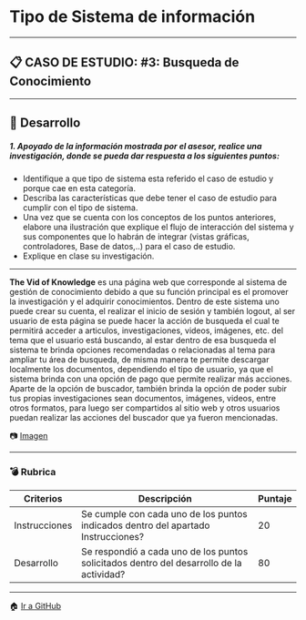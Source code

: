 # Tipo de Sistema de información
---
 ## :clipboard: **CASO DE ESTUDIO:** #3: Busqueda de Conocimiento

---
## :pencil: Desarrollo

##### 1. Apoyado de la información mostrada por el asesor, realice una investigación, donde se pueda dar respuesta a los siguientes puntos:

- Identifique a que tipo de sistema esta referido el caso de estudio y porque cae en esta categoría.
- Describa las características que debe tener el caso de estudio para cumplir con el tipo de sistema.
- Una vez que se cuenta con los conceptos de los puntos anteriores, elabore una
ilustración que explique el flujo de interacción del sistema y sus componentes
que lo habrán de integrar (vistas gráficas, controladores, Base de datos,..) para
el caso de estudio.
- Explique en clase su investigación.
---
**The Vid of Knowledge** es una página web que corresponde al sistema de gestión de conocimiento debido a que su función principal es el promover la investigación y el adquirir conocimientos.
Dentro de este sistema uno puede crear su cuenta, el realizar el inicio de sesión y también logout, al ser usuario de esta página se puede hacer la acción de busqueda el cual te permitirá acceder a articulos, investigaciones, videos, imágenes, etc. del tema que el usuario está buscando, al estar dentro de esa busqueda el sistema te brinda opciones recomendadas o relacionadas al tema para ampliar tu área de busqueda, de misma manera te permite descargar localmente los documentos, dependiendo el tipo de usuario, ya que el sistema brinda con una opción de pago que permite realizar más acciones.
Aparte de la opción de buscador, también brinda la opción de poder subir tus propias investigaciones sean documentos, imágenes, videos, entre otros formatos, para luego ser compartidos al sitio web y otros usuarios puedan realizar las acciones del buscador que ya fueron mencionadas.

:camera: [Imagen](https://github.com/enrique-cisneros/AnalisisAvanzadoDeSoftware/blob/main/Img/ImgC02CisnerosAcosta.png "Ilustracion")

---
### :bomb: Rubrica

| Criterios     | Descripción                                                                                  | Puntaje |
| ------------- | -------------------------------------------------------------------------------------------- | ------- |
| Instrucciones | Se cumple con cada uno de los puntos indicados dentro del apartado Instrucciones?            | 20 |
| Desarrollo    | Se respondió a cada uno de los puntos solicitados dentro del desarrollo de la actividad?     | 80      |

---

:house: [Ir a GitHub](https://github.com/enrique-cisneros/AnalisisAvanzadoDeSoftware/ "PDF")
